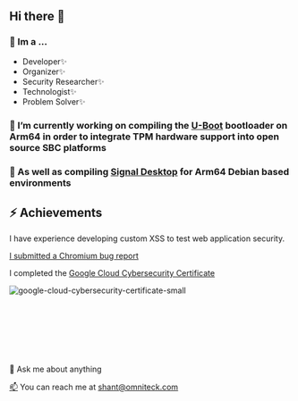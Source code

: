 ## Hi there 👋

### 🌱 Im a ...
 - Developer✨
 - Organizer✨
 - Security Researcher✨
 - Technologist✨
 - Problem Solver✨

### 🔭 I’m currently working on compiling the [U-Boot](https://github.com/0mniteck/u-boot) bootloader on Arm64 in order to integrate TPM hardware support into open source SBC platforms

### 🔭 As well as compiling [Signal Desktop](https://github.com/0mniteck/Signal-Desktop-Mobian) for Arm64 Debian based environments


## ⚡ Achievements

I have experience developing custom XSS to test web application security.

[I submitted a Chromium bug report](https://issues.chromium.org/issues/328765306)

I completed the [Google Cloud Cybersecurity Certificate](https://www.credly.com/badges/2686c0a9-9d5a-4a6b-ac08-4edf2d85db01/public_url)

![google-cloud-cybersecurity-certificate-small](https://github.com/user-attachments/assets/3db01ae6-3fac-4948-a5e4-c5626050ea75)

### ㅤ
## ㅤ

💬 Ask me about anything

[📫](shant@omniteck.com) You can reach me at [shant@omniteck.com](shant@omniteck.com)
<!--
**0mniteck/0mniteck** is a ✨ _special_ ✨ repository because its `README.md` (this file) appears on your GitHub profile.

Here are some ideas to get you started:

- 
- 👯 I’m looking to collaborate on ...
- 🤔 I’m looking for help with ...
- : ...
- 😄 Pronouns: ...
- ⚡ Fun fact: ...
-->
